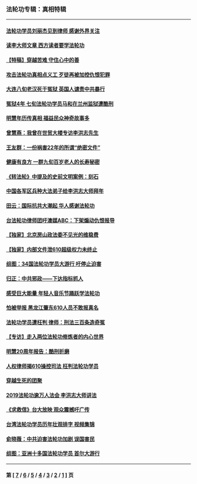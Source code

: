 ### 法轮功专辑：真相特辑
---
#### [法轮功学员刘丽杰见到律师 感谢外界关注](../../pages/nf4389/n13927012.md?03030430) 
#### [读李大师文章 西方读者要学法轮功](../../pages/nf4389/n13925142.md?03030430) 
#### [【特稿】穿越苦难 守住心中的善](../../pages/nf4389/n13784979.md?03030430) 
#### [攻击法轮功真相点义工 歹徒再被加控仇恨犯罪](../../pages/nf4389/n13601019.md?03030430) 
#### [大连八旬老汉死于冤狱 英国人谴责中共暴行](../../pages/nf4389/n13480118.md?03030430) 
#### [冤狱4年 七旬法轮功学员马和在兰州监狱遭酷刑](../../pages/nf4389/n13304688.md?03030430) 
#### [明慧年历传真相 福益民众神奇故事多](../../pages/nf4389/n13294545.md?03030430) 
#### [曾慧燕：我曾在世贸大楼专访李洪志先生](../../pages/nf4389/n12898729.md?03030430) 
#### [王友群：一份祸害22年的所谓“绝密文件”](../../pages/nf4389/n12871750.md?03030430) 
#### [健康有良方 一群九旬百岁老人的长寿秘密](../../pages/nf4389/n12847475.md?03030430) 
#### [《转法轮》中提及的史前文明案例：刻石](../../pages/nf4389/n12758577.md?03030430) 
#### [中国各军区兵种大法弟子给李洪志大师拜年](../../pages/nf4389/n12750047.md?03030430) 
#### [田云：国际抗共大潮起 华人感谢法轮功](../../pages/nf4389/n12357708.md?03030430) 
#### [台法轮功律师团吁澳媒ABC：下架煽动仇恨报导](../../pages/nf4389/n12279917.md?03030430) 
#### [【独家】北京房山政法委不见光的维稳费](../../pages/nf4389/n12031979.md?03030430) 
#### [【独家】内部文件泄610超级权力未终止](../../pages/nf4389/n12023895.md?03030430) 
#### [组图：34国法轮功学员大游行 吁停止迫害](../../pages/nf4389/n11492658.md?03030430) 
#### [归正：中共邪政——下达指标抓人](../../pages/nf4389/n11474770.md?03030430) 
#### [感受巨大能量 年轻人音乐节踊跃学法轮功](../../pages/nf4389/n11441981.md?03030430) 
#### [怕被举报 黑龙江肇东610人员不敢报真名](../../pages/nf4389/n11436499.md?03030430) 
#### [法轮功学员遭枉判 律师：刑法三百条造奇冤](../../pages/nf4389/n11433943.md?03030430) 
#### [【专访】走入两位法轮功修炼者的内心世界](../../pages/nf4389/n11415623.md?03030430) 
#### [明慧20周年报告：酷刑折磨](../../pages/nf4389/n11387954.md?03030430) 
#### [人权律师揭610操控司法 枉判法轮功学员](../../pages/nf4389/n11313370.md?03030430) 
#### [穿越生死的团聚](../../pages/nf4389/n11258922.md?03030430) 
#### [2019法轮功逾万人法会 李洪志大师讲法](../../pages/nf4389/n11265303.md?03030430) 
#### [《求救信》台大放映 观众震撼吁广传](../../pages/nf4389/n10922251.md?03030430) 
#### [台湾法轮功学员历年壮观排字 视频集锦](../../pages/nf4389/n10878789.md?03030430) 
#### [俞晓薇：中共迫害法轮功加剧 误国害民](../../pages/nf4389/n10859260.md?03030430) 
#### [组图：亚洲十多国法轮功学员 首尔大游行](../../pages/nf4389/n10781149.md?03030430) 

---
#### 第 [ [7](./7.md?03030430) / [6](./6.md?03030430) / [5](./5.md?03030430) / [4](./4.md?03030430) / [3](./3.md?03030430) / [2](./2.md?03030430) / [1](./1.md?03030430) ] 页

